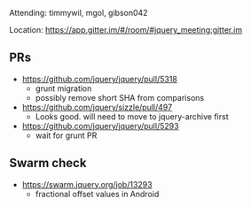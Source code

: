 Attending: timmywil, mgol, gibson042

Location: https://app.gitter.im/#/room/#jquery_meeting:gitter.im

## PRs
* https://github.com/jquery/jquery/pull/5318
  - grunt migration
  - possibly remove short SHA from comparisons
* https://github.com/jquery/sizzle/pull/497
  - Looks good. will need to move to jquery-archive first
* https://github.com/jquery/jquery/pull/5293
  - wait for grunt PR

## Swarm check
* https://swarm.jquery.org/job/13293
  - fractional offset values in Android
